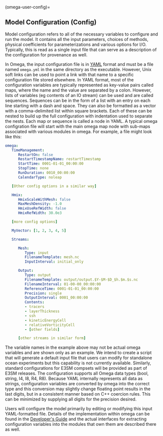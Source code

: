 <!--
© 2025. Triad National Security, LLC. All rights reserved.
This program was produced under U.S. Government contract 89233218CNA000001 for Los Alamos National Laboratory (LANL), which is operated by Triad National Security, LLC for the U.S. Department of Energy/National Nuclear Security Administration. All rights in the program are reserved by Triad National Security, LLC, and the U.S. Department of Energy/National Nuclear Security Administration. The Government is granted for itself and others acting on its behalf a nonexclusive, paid-up, irrevocable worldwide license in this material to reproduce, prepare. derivative works, distribute copies to the public, perform publicly and display publicly, and to permit others to do so.
-->

(omega-user-config)=

## Model Configuration (Config)

Model configuration refers to all of the necessary variables to configure
and run the model. It contains all the input parameters, choices of methods,
physical coefficients for parameterizations and various options for I/O.
Typically, this is read as a single input file that can serve as
a description of the configuration for provenance as well.

In Omega, the input configuration file is in [YAML](https://yaml.org) format
and must be a file named ``omega.yml`` in the same directory as the executable.
However, Unix soft links can be used to point a link with that name to a
specific configuration file stored elsewhere.
In YAML format, most of the configuration variables are typically represented
as key-value pairs called maps, where the name and the value are separated
by a colon. However, lists of variables (eg contents of an IO stream) can
be used and are called sequences. Sequences can be in the form of a list
with an entry on each line starting with a dash and space. They can also
be formatted as a vector with a comma-delimited list within square brackets.
Each of these can be nested to build up the full configuration with indentation
used to separate the nests.
Each map or sequence is called a node in YAML.  A typical omega configration
file will start with the main omega map node with sub-maps associated with
various modules in omega. For example, a file might look like this:

```yaml
omega:
   TimeManagement:
      RestartOn: false
      RestartTimestampName: restartTimestamp
      StartTime: 0001-01-01_00:00:00
      StopTime: none
      RunDuration: 0010_00:00:00
      CalendarType: noleap

   [Other config options in a similar way]

   Hmix:
      HmixScaleWithMesh: false
      MaxMeshDensity: -1.0
      HmixUseRefWidth: false
      HmixRefWidth: 30.0e3

   [more config options]

   MyVector: [1, 2, 3, 4, 5]

   Streams:

      Mesh:
         Type: input
         FilenameTemplate: mesh.nc
         InputInterval: initial_only

      Output:
         Type: output
         FilenameTemplate: output/output.$Y-$M-$D_$h.$m.$s.nc
         FilenameInterval: 01-00-00_00:00:00
         ReferenceTime: 0001-01-01_00:00:00
         Precision: single
         OutputInterval: 0001_00:00:00
         Contents:
         - tracers
         - layerThickness
         - ssh
         - kineticEnergyCell
         - relativeVorticityCell
         - [other fields]

      [other streams in similar form]
```

The variable names in the example above may not be actual omega variables and
are shown only as an example.
We intend to create a script that will generate a default input file that
users can modify for standalone ocean experiments but this capability is not
currently available. Similarly, standard configurations for E3SM compsets will
be provided as part of E3SM releases. The configuration supports all Omega
data types (bool, string, I4, I8, R4, R8). Because YAML internally represents
all data as strings, configuration variables are converted by omega into the
correct type and this conversion may slightly change floating point results
in the last digits, but in a consistent manner based on C++ coercion rules.
This can be minimized by supplying all digits for the precision desired.

Users will configure the model primarily by editing or modifying this
input YAML-formatted file.  Details of the implementation within omega
can be found in the [Developer's Guide](#omega-dev-config) and the actual
interfaces for extracting configuration variables into the modules that
own them are described there as well.
